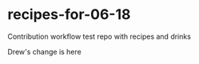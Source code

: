 recipes-for-06-18
=================

Contribution workflow test repo with recipes and drinks

Drew's change is here
